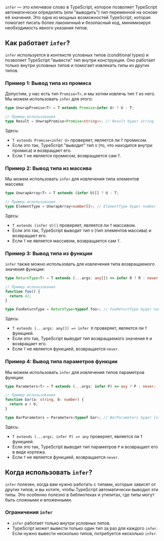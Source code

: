 `infer` — это ключевое слово в TypeScript, которое позволяет TypeScript автоматически определять (или "выводить") тип переменной на основе её значения. Это одна из мощных возможностей TypeScript, которая помогает писать более лаконичный и безопасный код, минимизируя необходимость явного указания типов.

## Как работает `infer`?

`infer` используется в контексте условных типов (conditional types) и позволяет TypeScript "вывести" тип внутри конструкции. Оно работает только внутри условных типов и помогает извлекать типы из других типов.

### Пример 1: Вывод типа из промиса

Допустим, у нас есть тип `Promise<T>`, и мы хотим извлечь тип `T` из него. Мы можем использовать `infer` для этого:

```typescript
type UnwrapPromise<T> = T extends Promise<infer U> ? U : T;

// Пример использования
type Result = UnwrapPromise<Promise<string>>; // Result будет string
```

Здесь:
- `T extends Promise<infer U>` проверяет, является ли `T` промисом.
- Если это так, TypeScript "выводит" тип `U` (то, что находится внутри промиса) и возвращает его.
- Если `T` не является промисом, возвращается сам `T`.

### Пример 2: Вывод типа из массива

Мы можем использовать `infer` для извлечения типа элементов массива:

```typescript
type UnwrapArray<T> = T extends (infer U)[] ? U : T;

// Пример использования
type ElementType = UnwrapArray<number[]>; // ElementType будет number
```

Здесь:
- `T extends (infer U)[]` проверяет, является ли `T` массивом.
- Если это так, TypeScript выводит тип `U` (тип элементов массива) и возвращает его.
- Если `T` не является массивом, возвращается сам `T`.

### Пример 3: Вывод типа из функции

`infer` также можно использовать для извлечения типа возвращаемого значения функции:

```typescript
type ReturnType<T> = T extends (...args: any[]) => infer R ? R : never;

// Пример использования
function foo() {
  return 42;
}

type FooReturnType = ReturnType<typeof foo>; // FooReturnType будет number
```

Здесь:
- `T extends (...args: any[]) => infer R` проверяет, является ли `T` функцией.
- Если это так, TypeScript выводит тип возвращаемого значения `R` и возвращает его.
- Если `T` не является функцией, возвращается `never`.

### Пример 4: Вывод типа параметров функции

Мы можем использовать `infer` для извлечения типов параметров функции:

```typescript
type Parameters<T> = T extends (...args: infer P) => any ? P : never;

// Пример использования
function bar(a: string, b: number) {
  return a + b;
}

type BarParameters = Parameters<typeof bar>; // BarParameters будет [string, number]
```

Здесь:
- `T extends (...args: infer P) => any` проверяет, является ли `T` функцией.
- Если это так, TypeScript выводит тип параметров `P` и возвращает его в виде кортежа.
- Если `T` не является функцией, возвращается `never`.

## Когда использовать `infer`?

`infer` полезен, когда вам нужно работать с типами, которые зависят от других типов, и вы хотите, чтобы TypeScript автоматически выводил эти типы. Это особенно полезно в библиотеках и утилитах, где типы могут быть сложными и вложенными.

### Ограничения `infer`

- `infer` работает только внутри условных типов.
- TypeScript может вывести только один тип за раз для каждого `infer`. Если нужно вывести несколько типов, потребуется несколько `infer`.